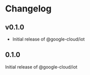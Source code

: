 # Changelog

## v0.1.0

- Initial release of @google-cloud/iot

## 0.1.0

Initial release of @google-cloud/iot

